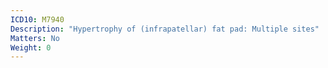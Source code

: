 ```yaml
---
ICD10: M7940
Description: "Hypertrophy of (infrapatellar) fat pad: Multiple sites"
Matters: No
Weight: 0
---
```

